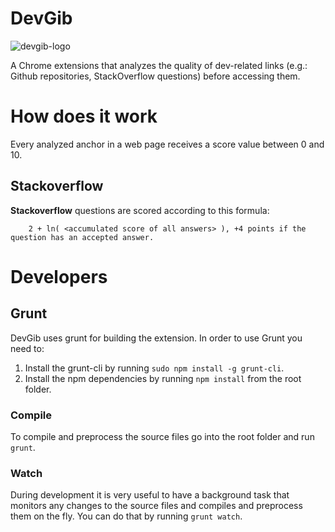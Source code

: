 DevGib
======

![devgib-logo](https://raw.github.com/iic-ninjas/DevGib/master/assets/icons/icon128.png)

A Chrome extensions that analyzes the quality of dev-related links (e.g.: Github repositories, StackOverflow questions) before accessing them.

# How does it work #

Every analyzed anchor in a web page receives a score value between 0 and 10.

## Stackoverflow ##

__Stackoverflow__ questions are scored according to this formula:

```
    2 + ln( <accumulated score of all answers> ), +4 points if the question has an accepted answer.
```

# Developers

## Grunt ##

DevGib uses grunt for building the extension. In order to use Grunt you need to:

1. Install the grunt-cli by running ```sudo npm install -g grunt-cli```.
2. Install the npm dependencies by running ```npm install``` from the root folder.

### Compile ###

To compile and preprocess the source files go into the root folder and run ```grunt```.

### Watch ###

During development it is very useful to have a background task that monitors any changes to the source files and compiles and preprocess them on the fly. You can do that by running ```grunt watch```.
